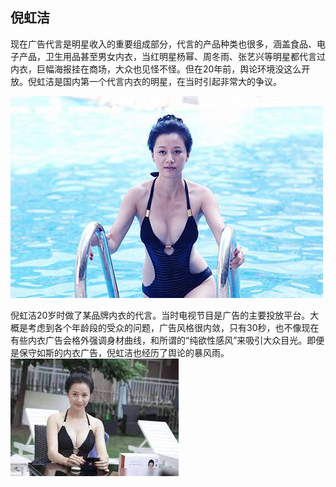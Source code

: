 ## 倪虹洁

现在广告代言是明星收入的重要组成部分，代言的产品种类也很多，涵盖食品、电子产品，卫生用品甚至男女内衣，当红明星杨幂、周冬雨、张艺兴等明星都代言过内衣，巨幅海报挂在商场，大众也见怪不怪。但在20年前，舆论环境没这么开放。倪虹洁是国内第一个代言内衣的明星，在当时引起非常大的争议。

<img src="imges/nhj.jpg">

倪虹洁20岁时做了某品牌内衣的代言。当时电视节目是广告的主要投放平台。大概是考虑到各个年龄段的受众的问题，广告风格很内敛，只有30秒，也不像现在有些内衣广告会格外强调身材曲线，和所谓的“纯欲性感风”来吸引大众目光。即便是保守如斯的内衣广告，倪虹洁也经历了舆论的暴风雨。
<img src="imges/jsj.jpg">


